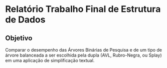 # Relatório Trabalho Final de Estrutura de Dados
## Objetivo
Comparar o desempenho das Árvores Binárias de Pesquisa e de um tipo de árvore balanceada a ser escolhida pela dupla (AVL, Rubro-Negra, ou Splay) em uma aplicação de simplificação textual. 

